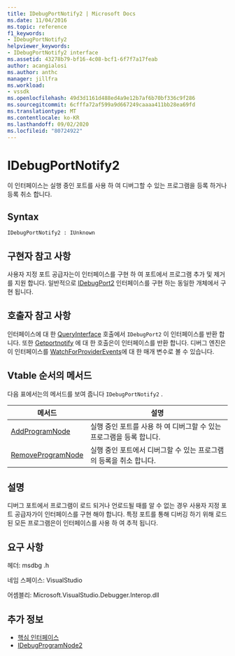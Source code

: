 ```yaml
---
title: IDebugPortNotify2 | Microsoft Docs
ms.date: 11/04/2016
ms.topic: reference
f1_keywords:
- IDebugPortNotify2
helpviewer_keywords:
- IDebugPortNotify2 interface
ms.assetid: 43278b79-bf16-4c08-bcf1-6f7f7a17feab
author: acangialosi
ms.author: anthc
manager: jillfra
ms.workload:
- vssdk
ms.openlocfilehash: 49d3d1161d488ed4a9e12b7af6b70bf336c9f286
ms.sourcegitcommit: 6cfffa72af599a9d667249caaaa411bb28ea69fd
ms.translationtype: MT
ms.contentlocale: ko-KR
ms.lasthandoff: 09/02/2020
ms.locfileid: "80724922"
---
```

# <a name="idebugportnotify2"></a>IDebugPortNotify2
이 인터페이스는 실행 중인 포트를 사용 하 여 디버그할 수 있는 프로그램을 등록 하거나 등록 취소 합니다.

## <a name="syntax"></a>Syntax

```
IDebugPortNotify2 : IUnknown
```

## <a name="notes-for-implementers"></a>구현자 참고 사항
 사용자 지정 포트 공급자는이 인터페이스를 구현 하 여 포트에서 프로그램 추가 및 제거를 지원 합니다. 일반적으로 [IDebugPort2](../../../extensibility/debugger/reference/idebugport2.md) 인터페이스를 구현 하는 동일한 개체에서 구현 됩니다.

## <a name="notes-for-callers"></a>호출자 참고 사항
 인터페이스에 대 한 [QueryInterface](/cpp/atl/queryinterface) 호출에서 `IDebugPort2` 이 인터페이스를 반환 합니다. 또한 [Getportnotify](../../../extensibility/debugger/reference/idebugdefaultport2-getportnotify.md) 에 대 한 호출은이 인터페이스를 반환 합니다. 디버그 엔진은이 인터페이스를 [WatchForProviderEvents](../../../extensibility/debugger/reference/idebugprogramprovider2-watchforproviderevents.md)에 대 한 매개 변수로 볼 수 있습니다.

## <a name="methods-in-vtable-order"></a>Vtable 순서의 메서드
 다음 표에서는의 메서드를 보여 줍니다 `IDebugPortNotify2` .

|메서드|설명|
|------------|-----------------|
|[AddProgramNode](../../../extensibility/debugger/reference/idebugportnotify2-addprogramnode.md)|실행 중인 포트를 사용 하 여 디버그할 수 있는 프로그램을 등록 합니다.|
|[RemoveProgramNode](../../../extensibility/debugger/reference/idebugportnotify2-removeprogramnode.md)|실행 중인 포트에서 디버그할 수 있는 프로그램의 등록을 취소 합니다.|

## <a name="remarks"></a>설명
 디버그 포트에서 프로그램이 로드 되거나 언로드될 때를 알 수 없는 경우 사용자 지정 포트 공급자가이 인터페이스를 구현 해야 합니다. 특정 포트를 통해 디버깅 하기 위해 로드 된 모든 프로그램은이 인터페이스를 사용 하 여 추적 됩니다.

## <a name="requirements"></a>요구 사항
 헤더: msdbg .h

 네임 스페이스: VisualStudio

 어셈블리: Microsoft.VisualStudio.Debugger.Interop.dll

## <a name="see-also"></a>추가 정보
- [핵심 인터페이스](../../../extensibility/debugger/reference/core-interfaces.md)
- [IDebugProgramNode2](../../../extensibility/debugger/reference/idebugprogramnode2.md)
